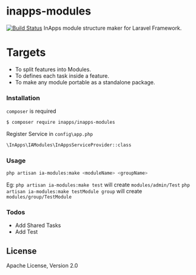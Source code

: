 # inapps-modules

[![Build Status](https://travis-ci.org/joemccann/dillinger.svg?branch=master)](https://travis-ci.org/joemccann/dillinger)
InApps module structure maker for Laravel Framework.
# Targets
  - To split features into Modules.
  - To defines each task inside a feature.
  - To make any module portable as a standalone package.

### Installation
`composer` is required
```sh
$ composer require inapps/inapps-modules
```
Register Service in `config\app.php`
```sh
\InApps\IAModules\InAppsServiceProvider::class
```

### Usage
```sh
php artisan ia-modules:make <moduleName> <groupName>
```
Eg: 
`php artisan ia-modules:make test` will create `modules/admin/Test`
`php artisan ia-modules:make testModule group` will create `modules/group/TestModule`

### Todos
 - Add Shared Tasks
 - Add Test

License
----
Apache License, Version 2.0
